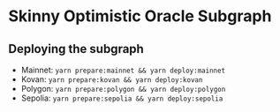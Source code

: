 # Skinny Optimistic Oracle Subgraph

## Deploying the subgraph

- Mainnet: `yarn prepare:mainnet && yarn deploy:mainnet`
- Kovan: `yarn prepare:kovan && yarn deploy:kovan`
- Polygon: `yarn prepare:polygon && yarn deploy:polygon`
- Sepolia: `yarn prepare:sepolia && yarn deploy:sepolia`

